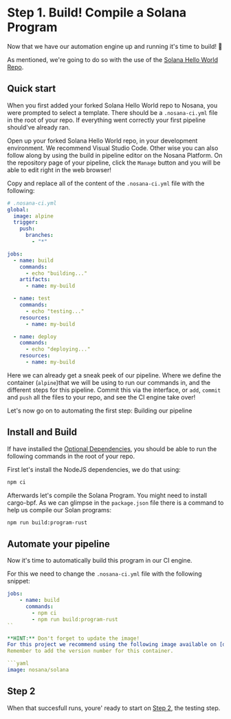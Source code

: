 # Step 1. Build! Compile a Solana Program

Now that we have our automation engine up and running it's time to build! 🚀

As mentioned, we're going to do so with the use of the [Solana Hello World Repo](https://github.com/solana-labs/example-helloworld).

## Quick start

When you first added your forked Solana Hello World repo to Nosana, you were prompted to select a template.
There should be a `.nosana-ci.yml` file in the root of your repo.
If everything went correctly your first pipeline should've already ran.

Open up your forked Solana Hello World repo, in your development environment. We recommend Visual Studio Code.
Other wise you can also follow along by using the build in pipeline editor on the Nosana Platform. On the repository page of your pipeline, click the `Manage` button and you will be able to edit right in the web browser!

Copy and replace all of the content of the `.nosana-ci.yml` file with the following:

```yml
# .nosana-ci.yml
global:
  image: alpine
  trigger:
    push:
      branches:
        - "*"

jobs:
  - name: build
    commands:
      - echo "building..."
    artifacts:
      - name: my-build

  - name: test
    commands:
      - echo "testing..."
    resources:
      - name: my-build

  - name: deploy
    commands:
      - echo "deploying..."
    resources:
      - name: my-build
```

Here we can already get a sneak peek of our pipeline. Where we define the container (`alpine`)that we will be using to run our commands in, and the different steps for this pipeline.
Commit this via the interface, or `add`, `commit` and `push` all the files to your repo, and see the CI engine take over!

Let's now go on to automating the first step: Building our pipeline

## Install and Build

If have installed the [Optional Dependencies](README.md#optional-dependencies), you should be able to run the following commands in the root of your repo.

First let's install the NodeJS dependencies, we do that using:

```bash
npm ci
```

Afterwards let's compile the Solana Program. You might need to install cargo-bpf. As we can glimpse in the `package.json` file there is a command to help us compile our Solan programs:

```bash
npm run build:program-rust
```

## Automate your pipeline

Now it's time to automatically build this program in our CI engine.

For this we need to change the `.nosana-ci.yml` file with the following snippet:

```yaml
jobs:
    - name: build
      commands:
        - npm ci
        - npm run build:program-rust
``

**HINT:** Don't forget to update the image!
For this project we recommend using the following image available on [docker hub: nosana/solana](https://hub.docker.com/layers/nosana/solana)
Remember to add the version number for this container.

```yaml
image: nosana/solana
```

## Step 2

When that succesfull runs, youre' ready to start on [Step 2](./Step-2.md), the testing step.
